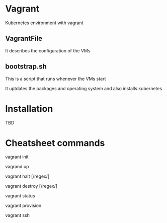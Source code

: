 # Vagrant
Kubernetes environment with vagrant

## VagrantFile
It describes the configuration of the VMs

## bootstrap.sh
This is a script that runs whenever the VMs start

It uptdates the packages and operating system and also installs kubernetes

# Installation
TBD

# Cheatsheet commands
vagrant init

vagrand up

vagrant halt [/regex/]

vagrant destroy [/regex/]

vagrant status

vagrant provision

vagrant ssh
